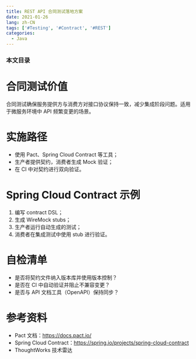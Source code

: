 ```yaml
---
title: REST API 合同测试落地方案
date: 2021-01-26
lang: zh-CN
tags: ['#Testing', '#Contract', '#REST']
categories:
  - Java
---
```


### 本文目录
<!-- toc -->

# 合同测试价值
合同测试确保服务提供方与消费方对接口协议保持一致，减少集成阶段问题。适用于微服务环境中 API 频繁变更的场景。

# 实施路径
- 使用 Pact、Spring Cloud Contract 等工具；
- 生产者提供契约，消费者生成 Mock 验证；
- 在 CI 中对契约进行双向验证。

# Spring Cloud Contract 示例
1. 编写 contract DSL；
2. 生成 WireMock stubs；
3. 生产者运行自动生成的测试；
4. 消费者在集成测试中使用 stub 进行验证。

# 自检清单
- 是否将契约文件纳入版本库并使用版本控制？
- 是否在 CI 中自动验证并阻止不兼容变更？
- 是否与 API 文档工具（OpenAPI）保持同步？

# 参考资料
- Pact 文档：https://docs.pact.io/
- Spring Cloud Contract：https://spring.io/projects/spring-cloud-contract
- ThoughtWorks 技术雷达
